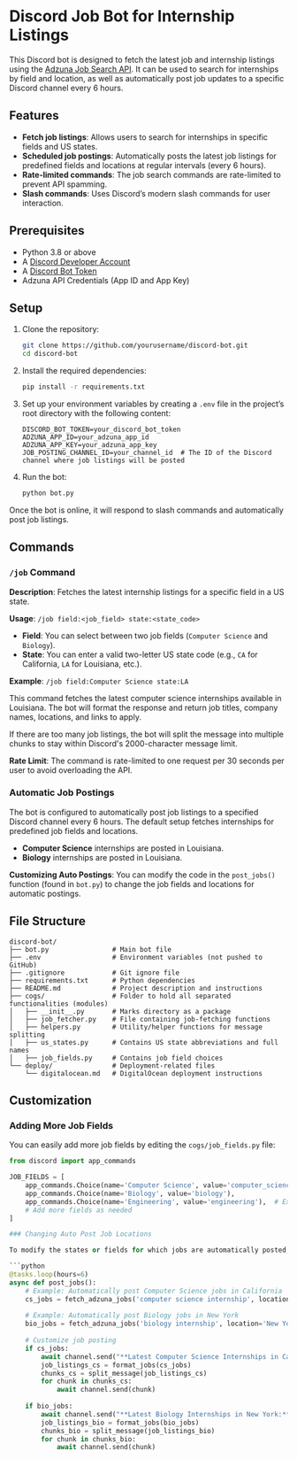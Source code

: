# Discord Job Bot for Internship Listings

This Discord bot is designed to fetch the latest job and internship listings using the [Adzuna Job Search API](https://developer.adzuna.com/). It can be used to search for internships by field and location, as well as automatically post job updates to a specific Discord channel every 6 hours.

## Features

- **Fetch job listings**: Allows users to search for internships in specific fields and US states.
- **Scheduled job postings**: Automatically posts the latest job listings for predefined fields and locations at regular intervals (every 6 hours).
- **Rate-limited commands**: The job search commands are rate-limited to prevent API spamming.
- **Slash commands**: Uses Discord’s modern slash commands for user interaction.

## Prerequisites

- Python 3.8 or above
- A [Discord Developer Account](https://discord.com/developers/applications)
- A [Discord Bot Token](https://discord.com/developers/docs/intro)
- Adzuna API Credentials (App ID and App Key)

## Setup

1. Clone the repository:

    ```bash
    git clone https://github.com/yourusername/discord-bot.git
    cd discord-bot
    ```

2. Install the required dependencies:

    ```bash
    pip install -r requirements.txt
    ```

3. Set up your environment variables by creating a `.env` file in the project’s root directory with the following content:

    ```env
    DISCORD_BOT_TOKEN=your_discord_bot_token
    ADZUNA_APP_ID=your_adzuna_app_id
    ADZUNA_APP_KEY=your_adzuna_app_key
    JOB_POSTING_CHANNEL_ID=your_channel_id  # The ID of the Discord channel where job listings will be posted
    ```

4. Run the bot:

    ```bash
    python bot.py
    ```

Once the bot is online, it will respond to slash commands and automatically post job listings.

## Commands

### `/job` Command

**Description**: Fetches the latest internship listings for a specific field in a US state.

**Usage**: `/job field:<job_field> state:<state_code>`

- **Field**: You can select between two job fields (`Computer Science` and `Biology`).
- **State**: You can enter a valid two-letter US state code (e.g., `CA` for California, `LA` for Louisiana, etc.).

**Example**: `/job field:Computer Science state:LA`

This command fetches the latest computer science internships available in Louisiana. The bot will format the response and return job titles, company names, locations, and links to apply.


If there are too many job listings, the bot will split the message into multiple chunks to stay within Discord's 2000-character message limit.

**Rate Limit**: The command is rate-limited to one request per 30 seconds per user to avoid overloading the API.

### Automatic Job Postings

The bot is configured to automatically post job listings to a specified Discord channel every 6 hours. The default setup fetches internships for predefined job fields and locations.

- **Computer Science** internships are posted in Louisiana.
- **Biology** internships are posted in Louisiana.

**Customizing Auto Postings**:
You can modify the code in the `post_jobs()` function (found in `bot.py`) to change the job fields and locations for automatic postings.

## File Structure

```plaintext
discord-bot/
├── bot.py                # Main bot file
├── .env                  # Environment variables (not pushed to GitHub)
├── .gitignore            # Git ignore file
├── requirements.txt      # Python dependencies
├── README.md             # Project description and instructions
├── cogs/                 # Folder to hold all separated functionalities (modules)
│   ├── __init__.py       # Marks directory as a package
│   ├── job_fetcher.py    # File containing job-fetching functions
│   ├── helpers.py        # Utility/helper functions for message splitting
│   ├── us_states.py      # Contains US state abbreviations and full names
│   ├── job_fields.py     # Contains job field choices
└── deploy/               # Deployment-related files
    └── digitalocean.md   # DigitalOcean deployment instructions
```

## Customization

### Adding More Job Fields

You can easily add more job fields by editing the `cogs/job_fields.py` file:

```python
from discord import app_commands

JOB_FIELDS = [
    app_commands.Choice(name='Computer Science', value='computer_science'),
    app_commands.Choice(name='Biology', value='biology'),
    app_commands.Choice(name='Engineering', value='engineering'),  # Example of adding a new field
    # Add more fields as needed
]

### Changing Auto Post Job Locations

To modify the states or fields for which jobs are automatically posted, update the `post_jobs()` function in `bot.py`:

```python
@tasks.loop(hours=6)
async def post_jobs():
    # Example: Automatically post Computer Science jobs in California
    cs_jobs = fetch_adzuna_jobs('computer science internship', location='California')
    
    # Example: Automatically post Biology jobs in New York
    bio_jobs = fetch_adzuna_jobs('biology internship', location='New York')
    
    # Customize job posting
    if cs_jobs:
        await channel.send("**Latest Computer Science Internships in California:**")
        job_listings_cs = format_jobs(cs_jobs)
        chunks_cs = split_message(job_listings_cs)
        for chunk in chunks_cs:
            await channel.send(chunk)
    
    if bio_jobs:
        await channel.send("**Latest Biology Internships in New York:**")
        job_listings_bio = format_jobs(bio_jobs)
        chunks_bio = split_message(job_listings_bio)
        for chunk in chunks_bio:
            await channel.send(chunk)


